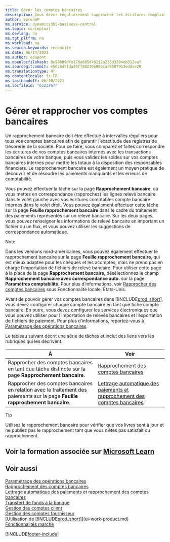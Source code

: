 ```yaml
---
title: Gérer les comptes bancaires
description: Vous devez régulièrement rapprocher les écritures comptables bancaires avec les transactions bancaires associées à vos comptes bancaires.
author: SorenGP
ms.service: dynamics365-business-central
ms.topic: conceptual
ms.devlang: na
ms.tgt_pltfrm: na
ms.workload: na
ms.search.keywords: reconcile
ms.date: 06/14/2021
ms.author: edupont
ms.openlocfilehash: 0e98609dfe176a685d46112a233d3394eb312eaf
ms.sourcegitcommit: e562b45fda20ff88230e086caa6587913eddae26
ms.translationtype: HT
ms.contentlocale: fr-FR
ms.lasthandoff: 06/30/2021
ms.locfileid: "6323767"
---
```

# <a name="manage-and-reconcile-your-bank-accounts"></a>Gérer et rapprocher vos comptes bancaires

Un rapprochement bancaire doit être effectué à intervalles réguliers pour tous vos comptes bancaires afin de garantir l’exactitude des registres de trésorerie de la société. Pour ce faire, vous comparez et faites correspondre les écritures de vos comptes bancaires internes avec les transactions bancaires de votre banque, puis vous validez les soldes sur vos comptes bancaires internes pour mettre les totaux à la disposition des responsables financiers. Le rapprochement bancaire est également un moyen pratique de découvrir et de résoudre les paiements manquants et les erreurs de comptabilité.

Vous pouvez effectuer la tâche sur la page **Rapprochement bancaire**, où vous mettez en correspondance (rapprochez) les lignes relevé bancaire dans le volet gauche avec vos écritures comptables compte bancaire internes dans le volet droit. Vous pouvez également effectuer cette tâche sur la page **Feuille rapprochement bancaire** dans le cadre du traitement des paiements représentés sur un relevé bancaire. Sur les deux pages, vous pouvez renseigner les informations de relevé bancaire en important un fichier ou un flux, et vous pouvez utiliser les suggestions de correspondance automatique.

> [!NOTE]  
> Dans les versions nord-américaines, vous pouvez également effectuer le rapprochement bancaire sur la page **Feuille rapprochement bancaire**, qui est mieux adaptée pour les chèques et les acomptes, mais ne prend pas en charge l’importation de fichiers de relevé bancaire. Pour utiliser cette page à la place de la page **Rapprochement bancaire**, désélectionnez le champ **Rapprochement bancaire avec correspondance auto.** sur la page **Paramètres comptabilité**. Pour plus d’informations, voir [Rapprocher des comptes bancaires](LocalFunctionality/UnitedStates/how-to-reconcile-bank-accounts.md) sous Fonctionnalité locale, États-Unis.

Avant de pouvoir gérer vos comptes bancaires dans [!INCLUDE[prod_short](includes/prod_short.md)], vous devez configurer chaque compte bancaire en tant que fiche compte bancaire. En outre, vous devez configurer les services électroniques que vous pouvez utiliser pour l’importation de relevés bancaires et l’exportation de fichiers de paiement. Pour plus d’informations, reportez-vous à [Paramétrage des opérations bancaires](bank-setup-banking.md).

Le tableau suivant décrit une série de tâches et inclut des liens vers les rubriques qui les décrivent.

| À | Voir |
| --- | --- |
| Rapprocher des comptes bancaires en tant que tâche distincte sur la page **Rapprochement bancaire**. |[Rapprochement des comptes bancaires](bank-how-reconcile-bank-accounts-separately.md) |
| Rapprocher des comptes bancaires en relation avec le traitement des paiements sur la page **Feuille rapprochement bancaire**. |[Lettrage automatique des paiements et rapprochement des comptes bancaires](receivables-apply-payments-auto-reconcile-bank-accounts.md) |

> [!TIP]
> Utilisez le rapprochement bancaire pour vérifier que vos livres sont à jour et ne publiez pas le rapprochement tant que vous n’êtes pas satisfait du rapprochement.

## <a name="see-related-training-at-microsoft-learn"></a>Voir la formation associée sur [Microsoft Learn](/learn/paths/reconcile-bank-accounts-dynamics-365-business-central/)

## <a name="see-also"></a>Voir aussi

[Paramétrage des opérations bancaires](bank-setup-banking.md)  
[Rapprochement des comptes bancaires](bank-how-reconcile-bank-accounts-separately.md)  
[Lettrage automatique des paiements et rapprochement des comptes bancaires](receivables-apply-payments-auto-reconcile-bank-accounts.md)  
[Transfert de fonds à la banque](bank-how-transfer-bank-funds.md)  
[Gestion des comptes client](receivables-manage-receivables.md)  
[Gestion des comptes fournisseur](payables-manage-payables.md)  
[Utilisation de [!INCLUDE[prod_short](includes/prod_short.md)]](ui-work-product.md)  
[Fonctionnalités marché](ui-across-business-areas.md)


[!INCLUDE[footer-include](includes/footer-banner.md)]